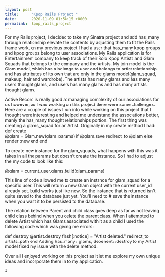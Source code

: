 ```yaml
---
layout: post
title:      "Kpop Rails Project "
date:       2020-11-09 01:58:15 +0000
permalink:  kpop_rails_project
---
```


For my Rails project, I decided to take my Sinatra project and add has_many through relationship elevate the  contents by adjusting them to fit the Rails frame work, on my previous project I had a user that  has_many  kpop groups and kpop groups belong to user associations. My Rails application is for Entertainment company to keep track of their Solo Kpop Artists and Glam Squads that belongs to the company and the Artists. My join model is the Glam model, which has a belongs to user and belongs to artist relationship and has attributes of its own that are only in the glams model(glam_squad, makeup, hair and wardrobe). The artists has many glams and has many users thought glams, and users has many glams and has many artists thought glams. 

Active Record is really good at managing complexity of our associations for us however, as I was working on this project there were some challenges. Here are a couple of issues I run into while working on this project that I thought were interesting and helped me understand the associations better, manly the has_many thought relationships portion. The first thing was creating a glams_squad for an Artist. Originally in my create method I had:
 def create   
      @glam = Glam.new(glam_params)
      if @glam.save
        redirect_to @glam 
      else
        render :new
      end
    end 

 To create new instance for the glam_squads, what happens with this was it takes in all the params but doesn’t create the instance. So I had to adjust the my code to look like this:
 
 @glam = current_user.glams.build(glam_params)

This line of code allowed me to create an instance for glam_squad for a specific user. This will return a new Glam object with the current user_id already set. build works just like new. So the instance that is returned isn't quite saved to the database just yet. You'll need to # save the instance when you want it to be persisted to the database.

The relation between Parent and child class goes deep as far as not leaving child class behind when you delete the parent class. When I attempted to delete Artist which has Glams associated with it as a child I used the following code which was giving me errors:

def destroy
      @artist.destroy
      flash[:notice] = "Artist deleted."
      redirect_to artists_path
    end
Adding has_many : glams, depenent: :destroy to my Artist model fixed my issue with the delete method. 

Over all I enjoyed working on this project as it let me explore my own unique ideas and incorporate them in to my application. 








	I


